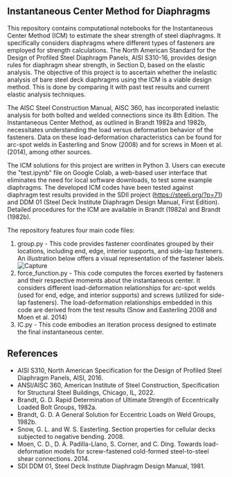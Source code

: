 ## Instantaneous Center Method for Diaphragms

This repository contains computational notebooks for the Instantaneous Center Method (ICM) to estimate the shear strength of steel diaphragms. It specifically considers diaphragms where different types of fasteners are employed for strength calculations. The North American Standard for the Design of Profiled Steel Diaphragm Panels, AISI S310-16, provides design rules for diaphragm shear strength, in Section D, based on the elastic analysis. The objective of this project is to ascertain whether the inelastic analysis of bare steel deck diaphragms using the ICM is a viable design method. This is done by comparing it with past test results and current elastic analysis techniques.

The AISC Steel Construction Manual, AISC 360, has incorporated inelastic analysis for both bolted and welded connections since its 8th Edition. The Instantaneous Center Method, as outlined in Brandt 1982a and 1982b, necessitates understanding the load versus deformation behavior of the fasteners. Data on these load-deformation characteristics can be found for arc-spot welds in Easterling and Snow (2008) and for screws in Moen et al. (2014), among other sources.

The ICM solutions for this project are written in Python 3. Users can execute the "test.ipynb" file on Google Colab, a web-based user interface that eliminates the need for local software downloads, to test some example diaphragms. The developed ICM codes have been tested against diaphragm test results provided in the SDII project (https://steeli.org/?p=71) and DDM 01 (Steel Deck Institute Diaphragm Design Manual, First Edition). Detailed procedures for the ICM are available in Brandt (1982a) and Brandt (1982b).

The repository features four main code files:
1. group.py - This code provides fastener coordinates grouped by their locations, including end, edge, interior supports, and side-lap fasteners. An illustration below offers a visual representation of the fastener labels.
![Capture](https://github.com/hyeyoungkoh/Instantaneous-Center-Method-for-Diaphragms/assets/75875948/0473e5f0-157a-4337-8ba4-8fcdd465b88d)
2. force_function.py - This code computes the forces exerted by fasteners and their respective moments about the instantaneous center. It considers different load-deformation relationships for arc-spot welds (used for end, edge, and interior supports) and screws (utilized for side-lap fasteners). The load-deformation relationships embedded in this code are derived from the test results (Snow and Easterling 2008 and Moen et al. 2014)
3. IC.py - This code embodies an iteration process designed to estimate the final instantaneous center.




## References
- AISI S310, North American Specification for the Design of Profiled Steel Diaphragm Panels, AISI, 2016.
-  ANSI/AISC 360, American Institute of Steel Construction, Specification for Structural Steel Buildings, Chicago, IL, 2022.
- Brandt, G. D. Rapid Determination of Ultimate Strength of Eccentrically Loaded Bolt Groups, 1982a.
- Brandt, G. D. A General Solution for Eccentric Loads on Weld Groups, 1982b.
- Snow, G. L. and W. S. Easterling. Section properties for cellular decks subjected to negative bending. 2008.
- Moen, C. D., D. A. Padilla-Llano, S. Corner, and C. Ding. Towards load-deformation models for screw-fastened cold-formed steel-to-steel shear connections. 2014.
- SDI DDM 01, Steel Deck Institute Diaphragm Design Manual, 1981.
